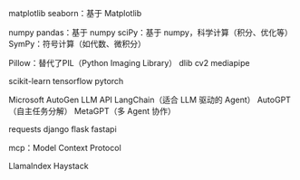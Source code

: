 matplotlib
seaborn：基于 Matplotlib

numpy
pandas：基于 numpy 
sciPy：基于 numpy，科学计算（积分、优化等）
SymPy：符号计算（如代数、微积分）


Pillow：替代了PIL（Python Imaging Library）
dlib
cv2
mediapipe

scikit-learn
tensorflow
pytorch


Microsoft AutoGen
LLM API
LangChain（适合 LLM 驱动的 Agent）
AutoGPT（自主任务分解）
MetaGPT（多 Agent 协作）

requests
django
flask
fastapi

mcp：Model Context Protocol

LlamaIndex
Haystack